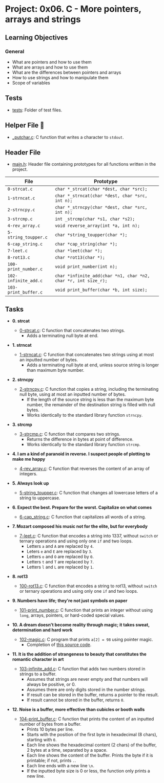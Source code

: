 # Project: 0x06. C - More pointers, arrays and strings

## Learning Objectives

### General

* What are pointers and how to use them
* What are arrays and how to use them
* What are the differences between pointers and arrays
* How to use strings and how to manipulate them
* Scope of variables

## Tests

* [tests](./tests): Folder of test files.

## Helper File :raised_hands:

* [_putchar.c](./_putchar.c): C function that writes a character to `stdout`.


## Header File 

* [main.h](main.h): Header file containing prototypes for all functions written in the project.

| File                 | Prototype                                                      |
| -------------------- | -------------------------------------------------------------- |
| `0-strcat.c`         | `char *_strcat(char *dest, char *src);`                        |
| `1-strncat.c`        | `char *_strncat(char *dest, char *src, int n);`                |
| `2-strncpy.c`        | `char *_strncpy(char *dest, char *src, int n);`                |
| `3-strcmp.c`         | `int _strcmp(char *s1, char *s2);`                             |
| `4-rev_array.c`      | `void reverse_array(int *a, int n);`                           |
| `5-string_toupper.c` | `char *string_toupper(char *);`                                |
| `6-cap_string.c`     | `char *cap_string(char *);`                                    |
| `7-leet.c`           | `char *leet(char *);`                                          |
| `8-rot13.c`          | `char *rot13(char *);`                                         |
| `100-print_number.c` | `void print_number(int n);`                                    |
| `102-infinite_add.c` | `char *infinite_add(char *n1, char *n2, char *r, int size_r);` |
| `103-print_buffer.c` | `void print_buffer(char *b, int size);`                        |

## Tasks

* **0. strcat**
  * [0-strcat.c](./0-strcat.c): C function that concatenates two strings.
    * Adds a terminating null byte at end.

* **1. strncat**
  * [1-strncat.c](./1-strncat.c): C function that concatenates two strings using at most
  an inputted number of bytes.
    * Adds a terminating null byte at end, unless source string is longer than maximum byte
    number.

* **2. strncpy**
  * [2-strncpy.c](./2-strncpy.c): C function that copies a string, including the
  terminating null byte, using at most an inputted number of bytes.
    * If the length of the source string is less than the maximum byte number,
    the remainder of the destination string is filled with null bytes.
    * Works identically to the standard library function `strncpy`.

* **3. strcmp**
  * [3-strcmp.c](./3-strcmp.c): C function that compares two strings.
    * Returns the difference in bytes at point of difference.
    * Works identically to the standard library function `strcmp`.

* **4. I am a kind of paranoid in reverse. I suspect people of plotting to make me happy**
  * [4-rev_array.c](./4-rev_array.c): C function that reverses the content of an
  array of integers.

* **5. Always look up**
  * [5-string_toupper.c](./5-string_toupper.c): C function that changes all lowercase
  letters of a string to uppercase.

* **6. Expect the best. Prepare for the worst. Capitalize on what comes**
  * [6-cap_string.c](./6-cap_string.c): C function that capitalizes all words of a string.

* **7. Mozart composed his music not for the elite, but for everybody**
  * [7-leet.c](./7-leet.c): C function that encodes a string into 1337, without
  `switch` or ternary operations and using only one `if` and two loops.
    * Letters `a` and `A` are replaced by `4`.
    * Leters `e` and `E` are replaced by `3`.
    * Letters `o` and `O` are replaced by `0`.
    * Letters `t` and `T` are replaced by `7`.
    * Letters `l` and `L` are replaced by `1`.

* **8. rot13**
  * [100-rot13.c](./8-rot13.c): C function that encodes a string to rot13, without
  `switch` or ternary operations and using only one `if` and two loops.

* **9. Numbers have life; they're not just symbols on paper**
  * [101-print_number.c](./100-print_number.c): C function that prints an integer
  without using `long`, arrays, pointers, or hard-coded special values.

* **10. A dream doesn't become reality through magic; it takes sweat, determination and hard work**
  * [102-magic.c](./101-magic.c): C program that prints `a[2] = 98` using pointer magic.
    * Completion of [this source code](https://github.com/holbertonschool/make_magic_happen/blob/master/magic.c).

* **11. It is the addition of strangeness to beauty that constitutes the romantic character in art**
  * [103-infinite_add.c](./102-infinite_add.c): C function that adds two numbers stored
  in strings to a buffer.
    * Assumes that strings are never empty and that numbers will always be positive, or 0.
    * Assumes there are only digits stored in the number strings.
    * If result can be stored in the buffer, returns a pointer to the result.
    * If result cannot be stored in the buffer, returns `0`.

* **12. Noise is a buffer, more effective than cubicles or booth walls**
  * [104-print_buffer.c](./103-print_buffer.c): C function that prints the content of an
  inputted number of bytes from a buffer.
    * Prints 10 bytes per line.
    * Starts with the position of the first byte in hexadecimal (8 chars), starting with `0`.
    * Each line shows the hexadecimal content (2 chars) of the buffer, 2 bytes at a time, separated by a space.
    * Each line shows the content of the buffer. Prints the byte if it is printable; if not, prints `.`.
    * Each line ends with a new line `\n`.
    * If the inputted byte size is 0 or less, the function only prints a new line.